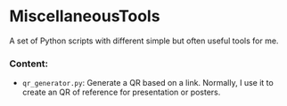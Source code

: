 # MiscellaneousTools
A set of Python scripts with different simple but often useful tools for me. 

### Content:

- `qr_generator.py`: Generate a QR based on a link. Normally, I use it to create an QR of reference for presentation or posters. 
